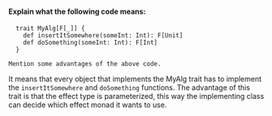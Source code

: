 #### Explain what the following code means:
```
  trait MyAlg[F[_]] {
    def insertItSomewhere(someInt: Int): F[Unit]
    def doSomething(someInt: Int): F[Int]
  }
```
`Mention some advantages of the above code.`

It means that every object that implements the MyAlg trait has to implement the `insertItSomewhere` and `doSomething` functions.
The advantage of this trait is that the effect type is parameterized, this way the implementing class can decide which effect monad it wants to use.
